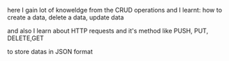 here I gain lot of knoweldge from the CRUD operations 
and I learnt:
how to create a data, delete a data, update data

and also I learn about HTTP requests and it's method like PUSH, PUT, DELETE,GET

to store datas in JSON format
